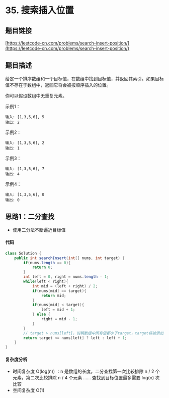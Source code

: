 # 35. 搜索插入位置

## 题目链接
[https://leetcode-cn.com/problems/search-insert-position/](https://leetcode-cn.com/problems/search-insert-position/)

## 题目描述
给定一个排序数组和一个目标值，在数组中找到目标值，并返回其索引。如果目标值不存在于数组中，返回它将会被按顺序插入的位置。

你可以假设数组中无重复元素。

示例1：
```
输入: [1,3,5,6], 5
输出: 2
```

示例2：
```
输入: [1,3,5,6], 2
输出: 1
```

示例3：
```
输入: [1,3,5,6], 7
输出: 4
```

示例4：
```
输入: [1,3,5,6], 0
输出: 0
```

## 思路1：二分查找
 - 使用二分法不断逼近目标值

#### 代码
```java
class Solution {
    public int searchInsert(int[] nums, int target) {
        if(nums.length == 0){
            return 0;
        }
        int left = 0, right = nums.length - 1;
        while(left < right){
            int mid = (left + right) / 2;
            if(nums[mid] == target){
                return mid;
            }
            if(nums[mid] < target){
                left = mid + 1;
            } else {
                right = mid - 1;
            }
        }
        // target > nums[left]，说明数组中所有值都小于target，target将被添加至数组末尾
        return target <= nums[left] ? left : left + 1;
    }
}
```

#### 复杂度分析
 - 时间复杂度 O(log(n)) ：n 是数组的长度。二分查找第一次比较排除 n / 2 个元素，第二次比较排除 n / 4 个元素 …… 查找到目标位置最多需要 log(n) 次比较
 - 空间复杂度 O(1)